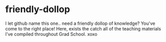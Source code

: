 # friendly-dollop
I let github name this one.. need a friendly dollop of knowledge? You've come to the right place! Here, exists the catch all of the teaching materials I've compiled throughout Grad School. xoxo

